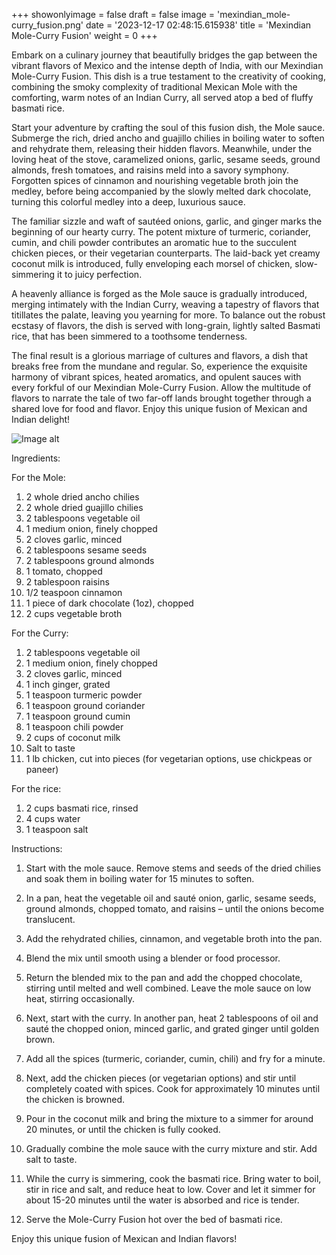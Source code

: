 +++ 
showonlyimage = false 
draft = false 
image = 'mexindian_mole-curry_fusion.png'
date = '2023-12-17 02:48:15.615938' 
title = 'Mexindian Mole-Curry Fusion' 
weight = 0
+++ 

<!--more-->

 
Embark on a culinary journey that beautifully bridges the gap between the vibrant flavors of Mexico and the intense depth of India, with our Mexindian Mole-Curry Fusion. This dish is a true testament to the creativity of cooking, combining the smoky complexity of traditional Mexican Mole with the comforting, warm notes of an Indian Curry, all served atop a bed of fluffy basmati rice.

Start your adventure by crafting the soul of this fusion dish, the Mole sauce. Submerge the rich, dried ancho and guajillo chilies in boiling water to soften and rehydrate them, releasing their hidden flavors. Meanwhile, under the loving heat of the stove, caramelized onions, garlic, sesame seeds, ground almonds, fresh tomatoes, and raisins meld into a savory symphony. Forgotten spices of cinnamon and nourishing vegetable broth join the medley, before being accompanied by the slowly melted dark chocolate, turning this colorful medley into a deep, luxurious sauce.

The familiar sizzle and waft of sautéed onions, garlic, and ginger marks the beginning of our hearty curry. The potent mixture of turmeric, coriander, cumin, and chili powder contributes an aromatic hue to the succulent chicken pieces, or their vegetarian counterparts. The laid-back yet creamy coconut milk is introduced, fully enveloping each morsel of chicken, slow-simmering it to juicy perfection.

A heavenly alliance is forged as the Mole sauce is gradually introduced, merging intimately with the Indian Curry, weaving a tapestry of flavors that titillates the palate, leaving you yearning for more. To balance out the robust ecstasy of flavors, the dish is served with long-grain, lightly salted Basmati rice, that has been simmered to a toothsome tenderness.

The final result is a glorious marriage of cultures and flavors, a dish that breaks free from the mundane and regular. So, experience the exquisite harmony of vibrant spices, heated aromatics, and opulent sauces with every forkful of our Mexindian Mole-Curry Fusion. Allow the multitude of flavors to narrate the tale of two far-off lands brought together through a shared love for food and flavor. Enjoy this unique fusion of Mexican and Indian delight! 

![Image alt](/mexindian_mole-curry_fusion.png)

Ingredients: 

For the Mole:

1. 2 whole dried ancho chilies
2. 2 whole dried guajillo chilies
3. 2 tablespoons vegetable oil
4. 1 medium onion, finely chopped
5. 2 cloves garlic, minced
6. 2 tablespoons sesame seeds
7. 2 tablespoons ground almonds
8. 1 tomato, chopped
9. 2 tablespoon raisins
10. 1/2 teaspoon cinnamon
11. 1 piece of dark chocolate (1oz), chopped
12. 2 cups vegetable broth

For the Curry:

1. 2 tablespoons vegetable oil
2. 1 medium onion, finely chopped
3. 2 cloves garlic, minced
4. 1 inch ginger, grated
5. 1 teaspoon turmeric powder
6. 1 teaspoon ground coriander
7. 1 teaspoon ground cumin
8. 1 teaspoon chili powder
9. 2 cups of coconut milk
10. Salt to taste
11. 1 lb chicken, cut into pieces (for vegetarian options, use chickpeas or paneer)

For the rice:

1. 2 cups basmati rice, rinsed
2. 4 cups water
3. 1 teaspoon salt

Instructions:

1. Start with the mole sauce. Remove stems and seeds of the dried chilies and soak them in boiling water for 15 minutes to soften. 

2. In a pan, heat the vegetable oil and sauté onion, garlic, sesame seeds, ground almonds, chopped tomato, and raisins – until the onions become translucent.

3. Add the rehydrated chilies, cinnamon, and vegetable broth into the pan. 

4. Blend the mix until smooth using a blender or food processor.

5. Return the blended mix to the pan and add the chopped chocolate, stirring until melted and well combined. Leave the mole sauce on low heat, stirring occasionally.

6. Next, start with the curry. In another pan, heat 2 tablespoons of oil and sauté the chopped onion, minced garlic, and grated ginger until golden brown.

7. Add all the spices (turmeric, coriander, cumin, chili) and fry for a minute.

8. Next, add the chicken pieces (or vegetarian options) and stir until completely coated with spices. Cook for approximately 10 minutes until the chicken is browned.

9. Pour in the coconut milk and bring the mixture to a simmer for around 20 minutes, or until the chicken is fully cooked.

10. Gradually combine the mole sauce with the curry mixture and stir. Add salt to taste. 

11. While the curry is simmering, cook the basmati rice. Bring water to boil, stir in rice and salt, and reduce heat to low. Cover and let it simmer for about 15-20 minutes until the water is absorbed and rice is tender.

12. Serve the Mole-Curry Fusion hot over the bed of basmati rice. 

Enjoy this unique fusion of Mexican and Indian flavors!